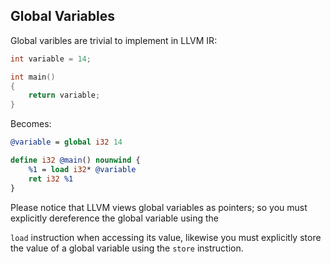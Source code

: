 ## Global Variables


Global varibles are trivial to implement in LLVM IR:

```cpp
int variable = 14;

int main()
{
	return variable;
}
```
Becomes:


```ll
@variable = global i32 14

define i32 @main() nounwind {
	%1 = load i32* @variable
	ret i32 %1
}
```
Please notice that LLVM views global variables as pointers; so you must explicitly dereference the global variable using the

`load` instruction when accessing its value, likewise you must explicitly store the value of a global variable using the `store`
instruction.


